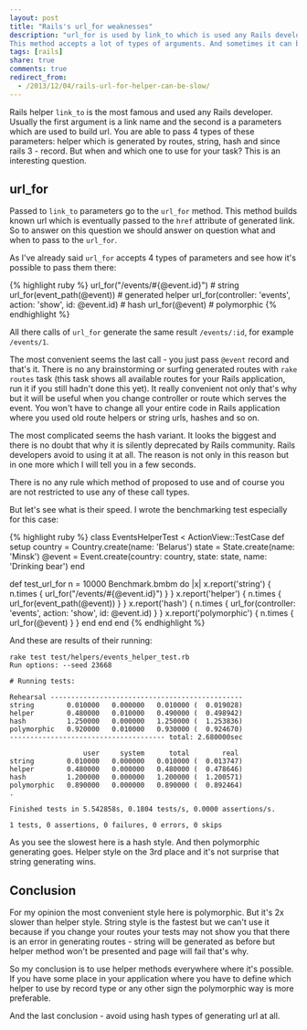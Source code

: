 ```yaml
---
layout: post
title: "Rails's url_for weaknesses"
description: "url_for is used by link_to which is used any Rails developer.
This method accepts a lot of types of arguments. And sometimes it can be slow. See how to use it with maximum performance."
tags: [rails]
share: true
comments: true
redirect_from:
  - /2013/12/04/rails-url-for-helper-can-be-slow/
---
```



Rails helper `link_to` is the most famous and used any Rails developer. Usually the first argument is a link name and the second is a parameters which are used to build url. You are able to pass 4 types of these parameters: helper which is generated by routes, string, hash and since rails 3 - record. But when and which one to use for your task? This is an interesting question.

## url_for

Passed to `link_to` parameters go to the `url_for` method. This method builds known url which is eventually passed to the `href` attribute of generated link. So to answer on this question we should answer on question what and when to pass to the `url_for`.

As I've already said `url_for` accepts 4 types of parameters and see how it's possible to pass them there:

{% highlight ruby %}
url_for("/events/#{@event.id}") # string
url_for(event_path(@event)) # generated helper
url_for(controller: 'events', action: 'show', id: @event.id) # hash
url_for(@event) # polymorphic
{% endhighlight %}

All there calls of `url_for` generate the same result `/events/:id`, for example `/events/1`.

The most convenient seems the last call - you just pass `@event` record and that's it. There is no any brainstorming or surfing generated routes with `rake routes` task (this task shows all available routes for your Rails application, run it if you still hadn't done this yet). It really convenient not only that's why but it will be useful when you change controller or route which serves the event. You won't have to change all your entire code in Rails application where you used old route helpers or string urls, hashes and so on.

The most complicated seems the hash variant. It looks the biggest and there is no doubt that why it is silently deprecated by Rails community. Rails developers avoid to using it at all. The reason is not only in this reason but in one more which I will tell you in a few seconds.

There is no any rule which method of proposed to use and of course you are not restricted to use any of these call types.

But let's see what is their speed. I wrote the benchmarking test especially for this case:

{% highlight ruby %}
class EventsHelperTest < ActionView::TestCase
  def setup
    country = Country.create(name: 'Belarus')
    state = State.create(name: 'Minsk')
    @event = Event.create(country: country, state: state, name: 'Drinking bear')
  end

  def test_url_for
    n = 10000
    Benchmark.bmbm do |x|
      x.report('string') { n.times { url_for("/events/#{@event.id}") } }
      x.report('helper') { n.times { url_for(event_path(@event)) } }
      x.report('hash') { n.times { url_for(controller: 'events', action: 'show', id: @event.id) } }
      x.report('polymorphic') { n.times { url_for(@event) } }
    end
  end
end
{% endhighlight %}


And these are results of their running:

    rake test test/helpers/events_helper_test.rb
    Run options: --seed 23668

    # Running tests:

    Rehearsal -----------------------------------------------
    string        0.010000   0.000000   0.010000 (  0.019028)
    helper        0.480000   0.010000   0.490000 (  0.498942)
    hash          1.250000   0.000000   1.250000 (  1.253836)
    polymorphic   0.920000   0.010000   0.930000 (  0.924670)
    -------------------------------------- total: 2.680000sec

                      user     system      total        real
    string        0.010000   0.000000   0.010000 (  0.013747)
    helper        0.480000   0.000000   0.480000 (  0.478646)
    hash          1.200000   0.000000   1.200000 (  1.200571)
    polymorphic   0.890000   0.000000   0.890000 (  0.892464)
    .

    Finished tests in 5.542858s, 0.1804 tests/s, 0.0000 assertions/s.

    1 tests, 0 assertions, 0 failures, 0 errors, 0 skips


As you see the slowest here is a hash style. And then polymorphic generating goes. Helper style on the 3rd place and it's not surprise that string generating wins.

## Conclusion

For my opinion the most convenient style here is polymorphic. But it's 2x slower than helper style. String style is the fastest but we can't use it because if you change your routes your tests may not show you that there is an error in generating routes - string will be generated as before but helper method won't be presented and page will fail that's why.

So my conclusion is to use helper methods everywhere where it's possible. If you have some place in your application where you have to define which helper to use by record type or any other sign the polymorphic way is more preferable.

And the last conclusion - avoid using hash types of generating url at all.